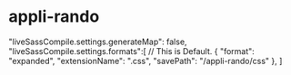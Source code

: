 # appli-rando

"liveSassCompile.settings.generateMap": false, 
  "liveSassCompile.settings.formats":[
      // This is Default.
      {
          "format": "expanded",
          "extensionName": ".css",
          "savePath": "/appli-rando/css"
      },
  ]
